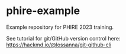 # phire-example

Example repository for PHIRE 2023 training.

See tutorial for git/GitHub version control here: https://hackmd.io/@lossanna/git-github-cli
